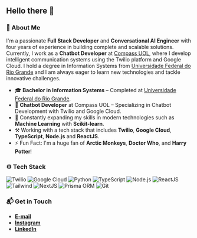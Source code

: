## Hello there 👋

### 🤔 About Me
I'm a passionate **Full Stack Developer** and **Conversational AI Engineer** with four years of experience in building complete and scalable solutions. Currently, I work as a **Chatbot Developer** at [Compass UOL](https://compass.uol/en/home/), where I develop intelligent communication systems using the Twilio platform and Google Cloud. I hold a degree in Information Systems from [Universidade Federal do Rio Grande](https://www.furg.br/en/) and I am always eager to learn new technologies and tackle innovative challenges.

* 🎓 **Bachelor in Information Systems** – Completed at [Universidade Federal do Rio Grande](https://www.furg.br/en/).
* 🏢 **Chatbot Developer** at Compass UOL – Specializing in Chatbot Development with Twilio and Google Cloud.
* 🌱 Constantly expanding my skills in modern technologies such as **Machine Learning** with **Scikit-learn**.
* ⚒️ Working with a tech stack that includes **Twilio**, **Google Cloud**, **TypeScript**, **Node.js** and **ReactJS**.
* ⚡ Fun Fact: I'm a huge fan of **Arctic Monkeys**, **Doctor Who**, and **Harry Potter**!

### ⚙️ Tech Stack
![Twilio](https://img.shields.io/badge/-Twilio-05122A?style=flat&logo=twilio)
![Google Cloud](https://img.shields.io/badge/-Google%20Cloud-05122A?style=flat&logo=google%20cloud)
![Python](https://img.shields.io/badge/-Python-05122A?style=flat&logo=python)
![TypeScript](https://img.shields.io/badge/-TypeScript-05122A?style=flat&logo=typescript)
![Node.js](https://img.shields.io/badge/-Node.js-05122A?style=flat&logo=node.js)
![ReactJS](https://img.shields.io/badge/-ReactJS-05122A?style=flat&logo=react)
![Tailwind](https://img.shields.io/badge/-Tailwind_CSS-05122A?style=flat&logo=tailwind-css)
![NextJS](https://img.shields.io/badge/-NextJS-05122A?style=flat&logo=next.js)
![Prisma ORM](https://img.shields.io/badge/-Prisma_ORM-05122A?style=flat&logo=prisma)
![Git](https://img.shields.io/badge/-Git-05122A?style=flat&logo=git)

### 📬 Get in Touch
* **[E-mail](mailto:samuel_gomes26@hotmail.com)**
* **[Instagram](https://instagram.com/samuelgomes0)**
* **[LinkedIn](https://linkedin.com/in/samuelgomes0/)**
